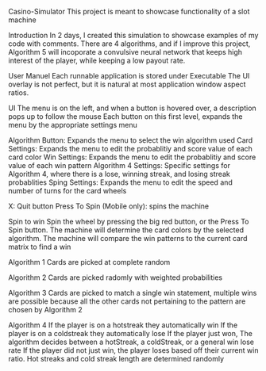 Casino-Simulator
This project is meant to showcase functionality of a slot machine

Introduction
In 2 days, I created this simulation to showcase examples of my code with comments. There are 4 algorithms, and if I improve this project, Algorithm 5 will incoporate a convulsive neural network that keeps high interest of the player, while keeping a low payout rate.

User Manuel
Each runnable application is stored under Executable The UI overlay is not perfect, but it is natural at most application window aspect ratios.

UI The menu is on the left, and when a button is hovered over, a description pops up to follow the mouse Each button on this first level, expands the menu by the appropriate settings menu

Algorithm Button: Expands the menu to select the win algorithm used Card Settings: Expands the menu to edit the probablitiy and score value of each card color Win Settings: Expands the menu to edit the probablitiy and score value of each win pattern Algorithm 4 Settings: Specific settings for Algorithm 4, where there is a lose, winning streak, and losing streak probablities Sping Settings: Expands the menu to edit the speed and number of turns for the card wheels

X: Quit button Press To Spin (Mobile only): spins the machine

Spin to win Spin the wheel by pressing the big red button, or the Press To Spin button. The machine will determine the card colors by the selected algorithm. The machine will compare the win patterns to the current card matrix to find a win

Algorithm 1
Cards are picked at complete random

Algorithm 2
Cards are picked radomly with weighted probabilities

Algorithm 3
Cards are picked to match a single win statement, multiple wins are possible because all the other cards not pertaining to the pattern are chosen by Algorithm 2

Algorithm 4
If the player is on a hotstreak they automatically win
If the player is on a coldstreak they automatically lose
If the player just won,
  The algorithm decides between 
    a hotStreak, 
    a coldStreak,
    or a general win lose rate
If the player did not just win, the player loses
based off their current win ratio.
Hot streaks and cold streak length are determined randomly